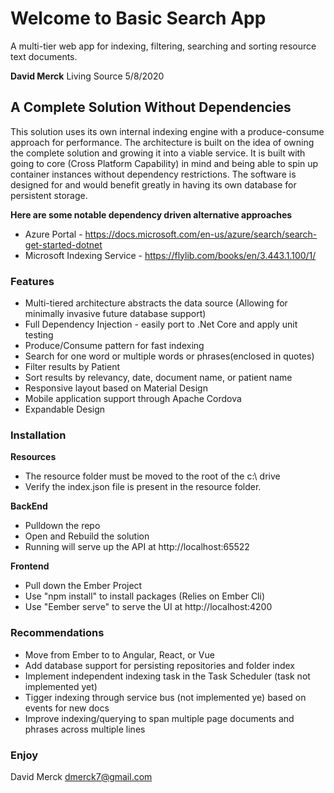 # Welcome to Basic Search App

A multi-tier web app for indexing, filtering, searching and sorting resource text documents.

<b>David Merck</b>
Living Source
5/8/2020

## A Complete Solution Without Dependencies

This solution uses its own internal indexing engine with a produce-consume approach for performance.  The architecture is built on the idea of owning the complete solution and growing it into a viable service.  It is built with going to core (Cross Platform Capability) in mind and being able to spin up container instances without dependency restrictions.  The software is designed for and would benefit greatly in having its own database for persistent storage.

<b>Here are some notable dependency driven alternative approaches</b>

* Azure Portal - https://docs.microsoft.com/en-us/azure/search/search-get-started-dotnet
* Microsoft Indexing Service - https://flylib.com/books/en/3.443.1.100/1/

### Features

 * Multi-tiered architecture abstracts the data source (Allowing for minimally invasive future database support)
 * Full Dependency Injection - easily port to .Net Core and apply unit testing
 * Produce/Consume pattern for fast indexing
 * Search for one word or multiple words or phrases(enclosed in quotes)
 * Filter results by Patient
 * Sort results by relevancy, date, document name, or patient name
 * Responsive layout based on Material Design
 * Mobile application support through Apache Cordova
 * Expandable Design

### Installation

<b>Resources</b>
 * The resource folder must be moved to the root of the c:\ drive
 * Verify the index.json file is present in the resource folder.

<b>BackEnd</b>
 * Pulldown the repo
 * Open and Rebuild the solution
 * Running will serve up the API at http://localhost:65522

<b>Frontend</b>
 * Pull down the Ember Project
 * Use "npm install" to install packages (Relies on Ember Cli)
 * Use "Eember serve" to serve the UI at http://localhost:4200

### Recommendations
 * Move from Ember to to Angular, React, or Vue
 * Add database support for persisting repositories and folder index
 * Implement independent indexing task in the Task Scheduler (task not implemented yet)
 * Tigger indexing through service bus (not implemented ye) based on events for new docs
 * Improve indexing/querying to span multiple page documents and phrases across multiple lines

### Enjoy
David Merck dmerck7@gmail.com

